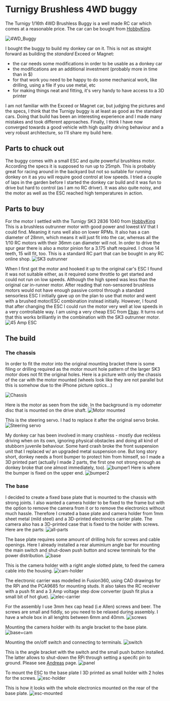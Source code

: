 # Turnigy Brushless 4WD buggy

The Turnigy 1/16th 4WD Brushless Buggy is a well made RC car which comes at a 
reasonable price. The car can be bought from [HobbyKing](https://hobbyking.com/en_us/turnigy-1-16-brushless-4wd-racing-buggy-w-25a-power-system-and-2-4ghz-radio-rtr.html?gclid=CjwKCAjwqqrmBRAAEiwAdpDXtFS4SQOmtAFHIMZ9HrEiBeGwMeOg9UfNnKB6_Nr-yxoUUoyarf6FORoC7NgQAvD_BwE&gclsrc=aw.ds&___store=en_us). 

![4WD_Buggy](./assets/4WD_buggy.jpg)

I bought the buggy to build my donkey car on it. This is not as straight forward as building the _standard_ Exceed or Magnet:
* the car needs some modifications in order to be usable as a donkey car
* the modifications are an additional investment (probably more in time than in $)
* for that work you need to be happy to do some mechanical work, like drilling, using a file if you use metal, etc
* for making things neat and fitting, it's very handy to have access to a 3D printer

I am not familiar with the Exceed or Magnet car, but judging the pictures and the specs, I think that the Turnigy buggy is at least as good as the standard cars. Doing that build has been an interesting experience and I made many mistakes and took different approaches. Finally, I think I have now converged towards a good vehicle with high quality driving behaviour and a very robust architecture, so I'll share my build here. 

## Parts to chuck out
The buggy comes with a small ESC and quite powerful brushless motor. According the specs it is supposed to run up to 25mph. This is probably great for racing around in the backyard but not so suitable for running donkey on it as you will require good control at low speeds. I tried a couple of laps in the garden before I started the donkey car build and it was fun to drive but hard to control (as I am no RC driver). It was also quite noisy, and the motor as well as the ESC reached high temperatures in action.

## Parts to buy
For the motor I settled with the Turnigy SK3 2836 1040 from [HobbyKing](https://hobbyking.com/en_us/turnigy-aerodrive-sk3-2836-1040kv-brushless-outrunner-motor.html?gclsrc=aw.ds&gclid=CjwKCAjwwvfrBRBIEiwA2nFiPUKxThyzLSzGWZayfOwnxFth31bcAuTGR65S_pAo1QQNIYw3izbd0RoCejoQAvD_BwE&___store=en_us) This is a brushless outrunner motor with good power and lowest kV that I could find. Meaning it runs well also on lower RPMs. It also has a can diameter of 28mm, which means it will just fit into the car, whereas all the 1/10 RC motors with their 36mm can diameter will not. In order to drive the spur gear there is also a motor pinion for a 3.175 shaft required. I chose 14 teeth, 15 will fit, too. This is a standard RC part that can be bought in any RC online shop.
![SK3 outrunner](./assets/SK3-motor.jpg)

When I first got the motor and hooked it up to the original car's ESC I found it was not suitable either, as it required some throttle to get started and could not run on low speeds. Although the high speed was less than the original car in-runner motor. After reading that non-sensored brushless motors would not have enough passive control through a standard sensorless ESC I initially gave up on the plan to use that motor and went with a brushed motor/ESC combination instead initially. However, I found that after changing the ESC I could run the motor very well at low speeds in a very controllable way. I am using a very cheap ESC from [Ebay](https://www.ebay.co.uk/itm/45-120A-ESC-Sensored-Brushless-Speed-Controller-for-RC-1-8-1-10-Car-Crawler/123836633866?ssPageName=STRK%3AMEBIDX%3AIT&var=424542043077&_trksid=p2057872.m2749.l2649). It turns out that this works brilliantly in the combination with the SK3 outrunner motor.
![45 Amp ESC](./assets/esc-45amp.jpg)

## The build
### The chassis
In order to fit the motor into the original mounting bracket there is some filing or drilling required as the motor mount hole pattern of the larger SK3 motor does not fit the original holes. Here is a picture with only the chassis of the car with the motor mounted (wheels look like they are not parallel but this is somehow due to the iPhone picture optics...)

![Chassis](./assets/chassis-1.jpeg)

Here is the motor as seen from the side. In the background is my odometer disc that is mounted on the drive shaft.
![Motor mounted](./assets/motor-1.jpeg)

This is the steering servo. I had to replace it after the original servo broke. 
![Steering servo](./assets/front-servo.jpeg)

My donkey car has been involved in many crashless - mostly due reckless driving when on its own, ignoring physical obstacles and doing all kind of stubborn juvenile behaviour. Some hard crash broke the front suspension unit that I replaced w/ an upgraded metal suspension one. But long story short, donkey needs a front bumper to protect him from himself, so I made a 3D printed part (actually I made 2 parts, the first one not strong enough as donkey broke that one almost immediately, too).
![bumper1](./assets/bumper-1.jpeg)
Here is where the bumper is fixed on the upper end.
![bumper2](./assets/bumper-2.jpeg)

### The base
I decided to create a fixed base plate that is mounted to the chassis with strong joints. I also wanted a camera holder to be fixed to the frame but with the option to remove the camera from it or to remove the electronics without much hassle. Therefore I created a base plate and camera holder from 1mm sheet metal (mild steel) and a 3D-printed electronics carrier plate. The camera also has a 3D-printed case that is fixed to the holder with screws. Here are the parts:
![all-parts](./assets/all-parts.jpeg)

The base plate requires some amount of drilling hols for screws and cable openings. Here I already installed a rear aluminium angle bar for mounting the main switch and shut-down push button and screw terminals for the power distribution.
![base](./assets/base.jpeg)

This is the camera holder with a right angle slotted plate, to feed the camera cable into the housing.
![cam-holder](./assets/cam-holder.jpeg)

The electronic carrier was modelled in Fusion360, using CAD drawings for the RPi and the PCA9685 for mounting studs. It also takes the RC receiver with a push fit and a 3 Amp voltage step dow converter (push fit plus a small bit of hot glue).
![elec-carrier](./assets/elec-carrier.jpeg)

For the assembly I use 3mm hex cap head (i.e Allen) screws and beer. The screws are small and fiddly, so you need to be relaxed during assembly. I have a whole box in all lenghts between 6mm and 40mm.
![screws](./assets/screws.jpeg)

Mounting the camera holder with its angle bracket to the base plate.
![base+cam](./assets/base+cam.jpeg)

Mounting the on/off switch and connecting to terminals.
![switch](./assets/switch.jpeg)

This is the angle bracket with the switch and the small push button installed. The latter allows to shut-down the RPi through setting a specifc pin to ground. Please see [Andreas](http://www.sensorsiot.org/raspberry-pi-tricks/) page.
![panel](./assets/panel.jpeg)

To mount the ESC to the base plate I 3D printed as small holder with 2 holes for the screws.
![esc-holder](./assets/esc-holder.jpeg)

This is how it looks with the whole electronics mounted on the rear of the base plate.
![esc-mounted](./assets/esc-mounted.jpeg)


